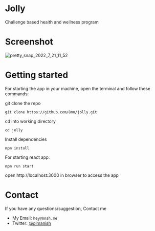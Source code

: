# Jolly
Challenge based health and wellness program


# Screenshot




![pretty_snap_2022_7_21_11_52](https://user-images.githubusercontent.com/64839201/185780437-86646656-cba9-4abc-89f2-9b9bcfdaed11.png)



# Getting started
For starting the app in your machine, open the terminal and follow these commands:

git clone the repo
```
git clone https://github.com/8mn/jolly.git
```

cd into working directory
```
cd jolly
```

Install dependencies
```
npm install
```

For starting react app:
```
npm run start
```
open http://localhost:3000 in browser to access the app


# Contact

If you have any questions/suggestion, Contact me 
- My Email: `hey@mnsh.me`
- Twitter: [@oimanish](https://twitter.com/oimanish)
